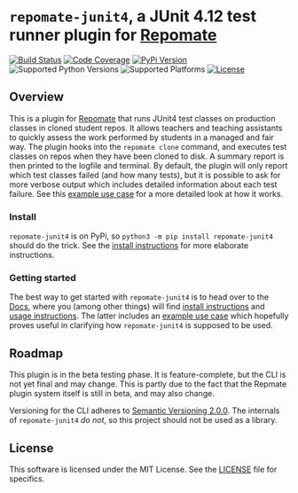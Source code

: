 # `repomate-junit4`, a JUnit 4.12 test runner plugin for [Repomate](https://github.com/slarse/repomate)

[![Build Status](https://travis-ci.com/slarse/repomate-junit4.svg?branch=master)](https://travis-ci.com/slarse/repomate-junit4)
[![Code Coverage](https://codecov.io/gh/slarse/repomate-junit4/branch/master/graph/badge.svg)](https://codecov.io/gh/slarse/repomate-junit4)
[![PyPi Version](https://badge.fury.io/py/repomate-junit4.svg)](https://badge.fury.io/py/repomate-junit4)
![Supported Python Versions](https://img.shields.io/badge/python-3.5%2C%203.6%2C%203.7-blue.svg)
![Supported Platforms](https://img.shields.io/badge/platforms-Linux%2C%20macOS-blue.svg)
[![License](https://img.shields.io/badge/license-MIT-blue.svg)](LICENSE)

## Overview
This is a plugin for [Repomate](https://github.com/slarse/repomate) that runs
JUnit4 test classes on production classes in cloned student repos. It allows
teachers and teaching assistants to quickly assess the work performed by
students in a managed and fair way. The plugin hooks into the `repomate clone`
command, and executes test classes on repos when they have been cloned to disk.
A summary report is then printed to the logfile and terminal. By default, the
plugin will only report which test classes failed (and how many tests), but it
is possible to ask for more verbose output which includes detailed information
about each test failure. See this
[example use case](https://repomate-junit4.readthedocs.io/en/latest/usage.html#example-use-case)
for a more detailed look at how it works.

### Install
`repomate-junit4` is on PyPi, so `python3 -m pip install repomate-junit4` should do the
trick. See the
[install instructions](https://repomate-junit4.readthedocs.io/en/latest/install.html)
for more elaborate instructions.

### Getting started
The best way to get started with `repomate-junit4` is to head over to the
[Docs](https://repomate-junit4.readthedocs.io/en/latest/), where you (among
other things) will find
[install instructions](https://repomate-junit4.readthedocs.io/en/latest/install.html)
and [usage instructions](https://repomate-junit4.readthedocs.io/en/latest/usage.html).
The latter includes an
[example use case](https://repomate-junit4.readthedocs.io/en/latest/usage.html#example-use-case)
which hopefully proves useful in clarifying how `repomate-junit4` is supposed to
be used.

## Roadmap
This plugin is in the beta testing phase. It is feature-complete, but the CLI is
not yet final and may change. This is partly due to the fact that the Repmate
plugin system itself is still in beta, and may also change.

Versioning for the CLI adheres to
[Semantic Versioning 2.0.0](https://semver.org/spec/v2.0.0.html). The internals
of `repomate-junit4` _do not_, so this project should not be used as a library.

## License
This software is licensed under the MIT License. See the [LICENSE](LICENSE)
file for specifics.
